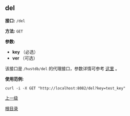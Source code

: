 ## del ##

**接口:** `/del`

**方法:** `GET`

**参数:** 

*  **key** （必选）  
*  **ver** （可选）  

该接口是 `/hustdb/del` 的代理接口，参数详情可参考 [这里](../hustdb/hustdb/del.md) 。

**使用范例:**

    curl -i -X GET "http://localhost:8082/del?key=test_key"

[上一级](../ha.md)

[根目录](../../index.md)